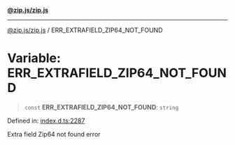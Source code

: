 [**@zip.js/zip.js**](../README.md)

***

[@zip.js/zip.js](../globals.md) / ERR\_EXTRAFIELD\_ZIP64\_NOT\_FOUND

# Variable: ERR\_EXTRAFIELD\_ZIP64\_NOT\_FOUND

> `const` **ERR\_EXTRAFIELD\_ZIP64\_NOT\_FOUND**: `string`

Defined in: [index.d.ts:2287](https://github.com/gildas-lormeau/zip.js/blob/49e765ab0ea3b53d3426682f5f01f631cf166a03/index.d.ts#L2287)

Extra field Zip64 not found error
